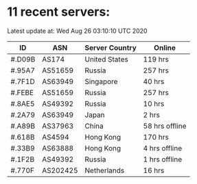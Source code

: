 # 11 recent servers:

Latest update at: Wed Aug 26 03:10:10 UTC 2020

| ID | ASN | Server Country | Online |
| -- | --- | -------------- | ------ |
| #.D09B | AS174 | United States | 119 hrs |
| #.95A7 | AS51659 | Russia | 257 hrs |
| #.7F1D | AS63949 | Singapore | 40 hrs |
| #.FEBE | AS51659 | Russia | 257 hrs |
| #.8AE5 | AS49392 | Russia | 10 hrs |
| #.2A79 | AS63949 | Japan | 2 hrs |
| #.A89B | AS37963 | China | 58 hrs offline |
| #.618B | AS4594 | Hong Kong | 170 hrs |
| #.33B9 | AS63888 | Hong Kong | 4 hrs offline |
| #.1F2B | AS49392 | Russia | 1 hrs offline |
| #.770F | AS202425 | Netherlands | 16 hrs |

